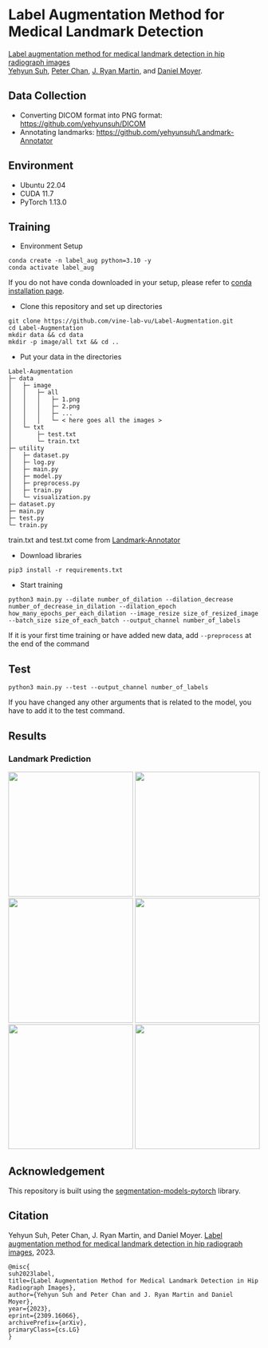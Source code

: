 # Label Augmentation Method for Medical Landmark Detection
[Label augmentation method for medical landmark detection in hip radiograph images](https://arxiv.org/abs/2309.16066)   
[Yehyun Suh](https://scholar.google.com/citations?user=5GxHvrcAAAAJ&hl=en), [Peter Chan](https://scholar.google.com/citations?user=iecV098AAAAJ&hl=en), [J. Ryan Martin](https://www.researchgate.net/profile/J-Martin-10), and [Daniel Moyer](https://scholar.google.com/citations?user=sKmoxSMAAAAJ&hl=en).


## Data Collection
- Converting DICOM format into PNG format: https://github.com/yehyunsuh/DICOM
- Annotating landmarks: https://github.com/yehyunsuh/Landmark-Annotator

## Environment
- Ubuntu 22.04
- CUDA 11.7
- PyTorch 1.13.0

## Training 
- Environment Setup
```
conda create -n label_aug python=3.10 -y
conda activate label_aug
```
If you do not have conda downloaded in your setup, please refer to [conda installation page](https://conda.io/projects/conda/en/latest/user-guide/install/index.html).
- Clone this repository and set up directories
```
git clone https://github.com/vine-lab-vu/Label-Augmentation.git
cd Label-Augmentation
mkdir data && cd data
mkdir -p image/all txt && cd ..
```
- Put your data in the directories
```
Label-Augmentation
├─ data
│   ├─ image
│   │   ├─ all
│   │   │   ├─ 1.png
│   │   │   ├─ 2.png
│   │   │   ├─ ...
│   │   │   └─ < here goes all the images >
│   └─ txt
│       ├─ test.txt
│       └─ train.txt
├─ utility
│   ├─ dataset.py
│   ├─ log.py
│   ├─ main.py
│   ├─ model.py
│   ├─ preprocess.py
│   ├─ train.py
│   └─ visualization.py
├─ dataset.py
├─ main.py
├─ test.py
└─ train.py
```
train.txt and test.txt come from [Landmark-Annotator](https://github.com/yehyunsuh/Landmark-Annotator)
- Download libraries
```
pip3 install -r requirements.txt
```
- Start training
```
python3 main.py --dilate number_of_dilation --dilation_decrease number_of_decrease_in_dilation --dilation_epoch how_many_epochs_per_each_dilation --image_resize size_of_resized_image --batch_size size_of_each_batch --output_channel number_of_labels 
```
If it is your first time training or have added new data, add `--preprocess` at the end of the command

## Test
```
python3 main.py --test --output_channel number_of_labels 
```
If you have changed any other arguments that is related to the model, you have to add it to the test command.

## Results
### Landmark Prediction
<img src="https://github.com/vine-lab-vu/Label-Augmentation/assets/73840274/248bdfc7-11ec-4976-ae5a-f174e4d30bd3" width="250" height="250">
<img src="https://github.com/vine-lab-vu/Label-Augmentation/assets/73840274/6d13db28-ed63-43da-b8a2-246eea9b4704" width="250" height="250">
<img src="https://github.com/vine-lab-vu/Label-Augmentation/assets/73840274/b9dbb31e-f1a2-48aa-8223-df2ab0af11b2" width="250" height="250">
<img src="https://github.com/vine-lab-vu/Label-Augmentation/assets/73840274/9b8f9275-18a8-4e66-b99f-ce344506edc1" width="250" height="250">
<img src="https://github.com/vine-lab-vu/Label-Augmentation/assets/73840274/52f08774-b11c-4bbc-ab18-1a9e9186b991" width="250" height="250">
<img src="https://github.com/vine-lab-vu/Label-Augmentation/assets/73840274/90a7f3cd-3e83-4c83-a242-f2f825b8bf06" width="250" height="250">   

<!--### Application
<img src="https://github.com/vine-lab-vu/Label-Augmentation/assets/73840274/ffe766b6-3cf0-4a00-acec-5b79cf4ecbb8" width="250" height="250">
<img src="https://github.com/vine-lab-vu/Label-Augmentation/assets/73840274/fb2b0612-ab69-4948-a913-ea3c2022a256" width="250" height="250">
<img src="https://github.com/vine-lab-vu/Label-Augmentation/assets/73840274/00a90d09-dcc2-4563-97df-f143d840e150" width="250" height="250">

From left to right, Total Knee Arthroplasty post-surgical assessment, cup position calculation, and pelvic tilt calculation.-->

## Acknowledgement
This repository is built using the [segmentation-models-pytorch](https://segmentation-modelspytorch.readthedocs.io/en/latest/) library.

<!-- 
## License
This project is released under the [MIT license](). Please see the LICENSE file for more information. 
-->

## Citation
<!-- 
Yehyun Suh, Aleksander Mika, J. Ryan Martin, and Daniel Moyer. [Dilation-erosion methods for radiograph annotation in total knee replacement](https://openreview.net/forum?id=bVC9bi_-t7Y). In Medical Imaging with Deep Learning, short paper track, 2023. 
```
@inproceedings{
suh2023dilationerosion,
title={Dilation-Erosion Methods for Radiograph Annotation in Total Knee Replacement},
author={Yehyun Suh and Aleksander Mika and J. Ryan Martin and Daniel Moyer},
booktitle={Medical Imaging with Deep Learning, short paper track},
year={2023},
url={https://openreview.net/forum?id=bVC9bi_-t7Y}
}
```
-->
Yehyun Suh, Peter Chan, J. Ryan Martin, and Daniel Moyer. [Label augmentation method for medical landmark detection in hip radiograph images](https://arxiv.org/abs/2309.16066), 2023.
```
@misc{
suh2023label,
title={Label Augmentation Method for Medical Landmark Detection in Hip Radiograph Images}, 
author={Yehyun Suh and Peter Chan and J. Ryan Martin and Daniel Moyer},
year={2023},
eprint={2309.16066},
archivePrefix={arXiv},
primaryClass={cs.LG}
}
```
